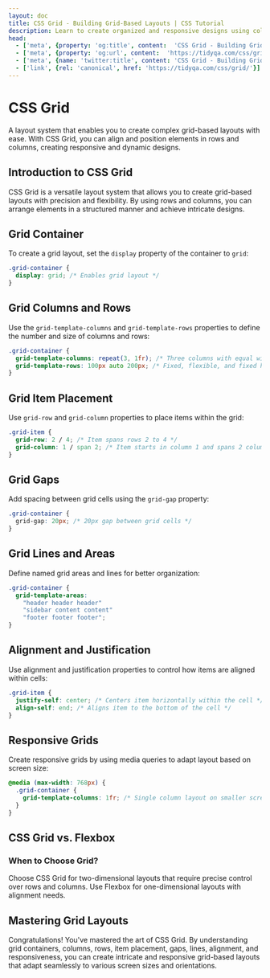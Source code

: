 ```yaml
---
layout: doc
title: CSS Grid - Building Grid-Based Layouts | CSS Tutorial
description: Learn to create organized and responsive designs using columns, rows, alignment, and justification with CSS Grid.
head:
  - ['meta', {property: 'og:title', content:  'CSS Grid - Building Grid-Based Layouts | CSS Tutorial' }]
  - ['meta', {property: 'og:url', content:  'https://tidyqa.com/css/grid/' }] 
  - ['meta', {name: 'twitter:title', content: 'CSS Grid - Building Grid-Based Layouts | CSS Tutorial'}]
  - ['link', {rel: 'canonical', href: 'https://tidyqa.com/css/grid/'}]
---
```


# CSS Grid

A layout system that enables you to create complex grid-based layouts with ease. With CSS Grid, you can align and position elements in rows and columns, creating responsive and dynamic designs.

## Introduction to CSS Grid

CSS Grid is a versatile layout system that allows you to create grid-based layouts with precision and flexibility. By using rows and columns, you can arrange elements in a structured manner and achieve intricate designs.

## Grid Container

To create a grid layout, set the `display` property of the container to `grid`:

```css
.grid-container {
  display: grid; /* Enables grid layout */
}
```

## Grid Columns and Rows

Use the `grid-template-columns` and `grid-template-rows` properties to define the number and size of columns and rows:

```css
.grid-container {
  grid-template-columns: repeat(3, 1fr); /* Three columns with equal width */
  grid-template-rows: 100px auto 200px; /* Fixed, flexible, and fixed height rows */
}
```

## Grid Item Placement

Use `grid-row` and `grid-column` properties to place items within the grid:

```css
.grid-item {
  grid-row: 2 / 4; /* Item spans rows 2 to 4 */
  grid-column: 1 / span 2; /* Item starts in column 1 and spans 2 columns */
}
```

## Grid Gaps

Add spacing between grid cells using the `grid-gap` property:

```css
.grid-container {
  grid-gap: 20px; /* 20px gap between grid cells */
}
```

## Grid Lines and Areas

Define named grid areas and lines for better organization:

```css
.grid-container {
  grid-template-areas:
    "header header header"
    "sidebar content content"
    "footer footer footer";
}
```

## Alignment and Justification

Use alignment and justification properties to control how items are aligned within cells:

```css
.grid-item {
  justify-self: center; /* Centers item horizontally within the cell */
  align-self: end; /* Aligns item to the bottom of the cell */
}
```

## Responsive Grids

Create responsive grids by using media queries to adapt layout based on screen size:

```css
@media (max-width: 768px) {
  .grid-container {
    grid-template-columns: 1fr; /* Single column layout on smaller screens */
  }
}
```

## CSS Grid vs. Flexbox

### When to Choose Grid?

Choose CSS Grid for two-dimensional layouts that require precise control over rows and columns. Use Flexbox for one-dimensional layouts with alignment needs.

## Mastering Grid Layouts

Congratulations! You've mastered the art of CSS Grid. By understanding grid containers, columns, rows, item placement, gaps, lines, alignment, and responsiveness, you can create intricate and responsive grid-based layouts that adapt seamlessly to various screen sizes and orientations.